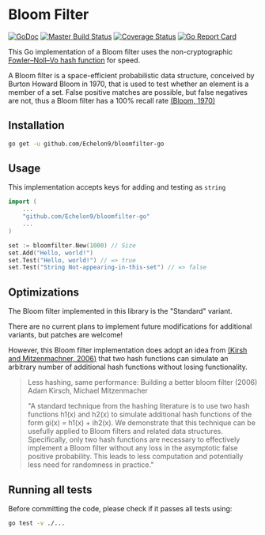 Bloom Filter
============
[![GoDoc](https://godoc.org/github.com/Echelon9/bloomfilter-go?status.svg)](https://godoc.org/github.com/Echelon9/bloomfilter-go)
[![Master Build Status](https://secure.travis-ci.org/Echelon9/bloomfilter-go.png?branch=master)](https://travis-ci.org/Echelon9/bloomfilter-go?branch=master)
[![Coverage Status](https://coveralls.io/repos/github/Echelon9/bloomfilter-go/badge.svg?branch=master)](https://coveralls.io/github/Echelon9/bloomfilter-go?branch=master)
[![Go Report Card](https://goreportcard.com/badge/github.com/Echelon9/bloomfilter-go)](https://goreportcard.com/report/github.com/Echelon9/bloomfilter-go)

This Go implementation of a Bloom filter uses the non-cryptographic
[Fowler–Noll–Vo hash function][1] for speed.

A Bloom filter is a space-efficient probabilistic data structure, conceived by
Burton Howard Bloom in 1970, that is used to test whether an element is a
member of a set. False positive matches are possible, but false negatives are
not, thus a Bloom filter has a 100% recall rate [(Bloom, 1970)][2]

[1]: http://isthe.com/chongo/tech/comp/fnv/
[2]: https://dx.doi.org/10.1145%2F362686.362692

## Installation

```bash
go get -u github.com/Echelon9/bloomfilter-go
```

## Usage

This implementation accepts keys for adding and testing as `string`

```go
import (
	...
	"github.com/Echelon9/bloomfilter-go"
	...
)

set := bloomfilter.New(1000) // Size
set.Add("Hello, world!")
set.Test("Hello, world!") // => true
set.Test("String Not-appearing-in-this-set") // => false
```

## Optimizations

The Bloom filter implemented in this library is the "Standard" variant.

There are no current plans to implement future modifications for additional
variants, but patches are welcome!

However, this Bloom filter implementation does adopt an idea from
[(Kirsh and Mitzenmachner, 2006)][3] that two hash functions can simulate an
arbitrary number of additional hash functions without losing functionality. 

>   Less hashing, same performance: Building a better bloom filter (2006)
>   Adam Kirsch, Michael Mitzenmacher
>
>   "A standard technique from the hashing literature is to use two hash functions h1(x)
>   and h2(x) to simulate additional hash functions of the form gi(x) = h1(x) + ih2(x).
>   We demonstrate that this technique can be usefully applied to Bloom filters and
>   related data structures. Specifically, only two hash functions are necessary to
>   effectively implement a Bloom filter without any loss in the asymptotic false
>   positive  probability. This leads to less computation and potentially less need
>   for randomness in practice."

[3]: http://citeseerx.ist.psu.edu/viewdoc/summary?doi=10.1.1.152.579

## Running all tests

Before committing the code, please check if it passes all tests using:
```bash
go test -v ./...
```